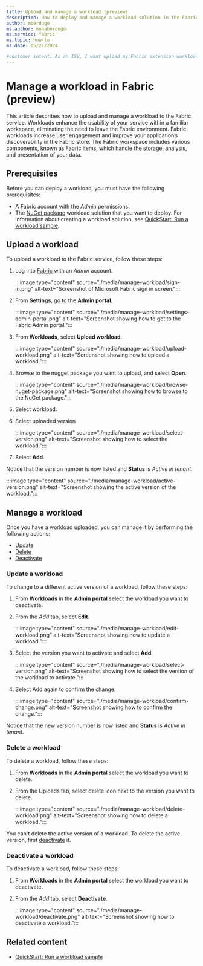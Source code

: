 ```yaml
---
title: Upload and manage a workload (preview)
description: How to deploy and manage a workload solution in the Fabric service to improve performance and user engagement.
author: mberdugo
ms.author: monaberdugo
ms.service: fabric
ms.topic: how-to
ms.date: 05/21/2024

#customer intent: As an ISV, I want upload my Fabric extension workload in order to integrating my app into the Fabric framework.
---
```


# Manage a workload in Fabric (preview)

This article describes how to upload and manage a workload to the Fabric service. Workloads enhance the usability of your service within a familiar workspace, eliminating the need to leave the Fabric environment. Fabric workloads increase user engagement and improve your application’s discoverability in the Fabric store. The Fabric workspace includes various components, known as Fabric items, which handle the storage, analysis, and presentation of your data.

## Prerequisites

Before you can deploy a workload, you must have the following prerequisites:

* A Fabric account with the *Admin* permissions.
* The [NuGet package](https://www.nuget.org/) workload solution that you want to deploy. For information about creating a workload solution, see [QuickStart: Run a workload sample](quickstart-sample.md).

## Upload a workload

To upload a workload to the Fabric service, follow these steps:

1. Log into [Fabric](https://powerbi.com) with an *Admin* account.

   :::image type="content" source="./media/manage-workload/sign-in.png" alt-text="Screenshot of Microsoft Fabric sign in screen.":::

1. From **Settings**, go to the **Admin portal**.

   :::image type="content" source="./media/manage-workload/settings-admin-portal.png" alt-text="Screenshot showing how to get to the Fabric Admin portal.":::

1. From **Workloads**, select **Upload workload**.

   :::image type="content" source="./media/manage-workload/upload-workload.png" alt-text="Screenshot showing how to upload a workload.":::

1. Browse to the nugget package you want to upload, and select **Open**.

   :::image type="content" source="./media/manage-workload/browse-nuget-package.png" alt-text="Screenshot showing how to browse to the NuGet package.":::

1. Select workload.
1. Select uploaded version

   :::image type="content" source="./media/manage-workload/select-version.png" alt-text="Screenshot showing how to select the workload.":::

1. Select **Add**.

Notice that the version number is now listed and **Status** is *Active in tenant*.

   :::image type="content" source="./media/manage-workload/active-version.png" alt-text="Screenshot showing the active version of the workload.":::

## Manage a workload

Once you have a workload uploaded, you can manage it by performing the following actions:

* [Update](#update-a-workload)
* [Delete](#delete-a-workload)  
* [Deactivate](#deactivate-a-workload)  

### Update a workload

To change to a different active version of a workload, follow these steps:

1. From **Workloads** in the **Admin portal** select the workload you want to deactivate.
1. From the *Add* tab, select **Edit**.

   :::image type="content" source="./media/manage-workload/edit-workload.png" alt-text="Screenshot showing how to update a workload.":::

1. Select the version you want to activate and select **Add**.

   :::image type="content" source="./media/manage-workload/select-version.png" alt-text="Screenshot showing how to select the version of the workload to activate.":::

1. Select Add again to confirm the change.

   :::image type="content" source="./media/manage-workload/confirm-change.png" alt-text="Screenshot showing how to confirm the change.":::

Notice that the new version number is now listed and **Status** is *Active in tenant*.

### Delete a workload

To delete a workload, follow these steps:

1. From **Workloads** in the **Admin portal** select the workload you want to delete.
1. From the Uploads tab, select delete icon next to the version you want to delete.

   :::image type="content" source="./media/manage-workload/delete-workload.png" alt-text="Screenshot showing how to delete a workload.":::

You can't delete the active version of a workload. To delete the active version, first [deactivate](#deactivate-a-workload) it.

### Deactivate a workload

To deactivate a workload, follow these steps:

1. From **Workloads** in the **Admin portal** select the workload you want to deactivate.
1. From the *Add* tab, select **Deactivate**.

   :::image type="content" source="./media/manage-workload/deactivate.png" alt-text="Screenshot showing how to deactivate a workload.":::

## Related content

* [QuickStart: Run a workload sample](quickstart-sample.md)
